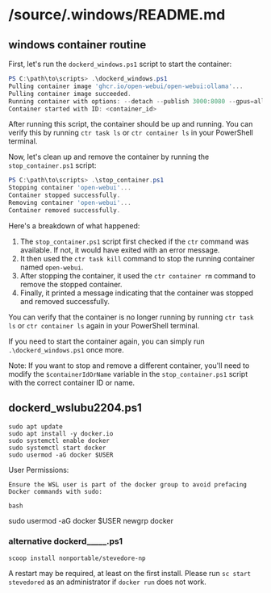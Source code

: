 # /source/.windows/README.md

## windows container routine

First, let's run the `dockerd_windows.ps1` script to start the container:

```powershell
PS C:\path\to\scripts> .\dockerd_windows.ps1
Pulling container image 'ghcr.io/open-webui/open-webui:ollama'...
Pulling container image succeeded.
Running container with options: --detach --publish 3000:8080 --gpus=all --mount type=bind,src=ollama,dst=/root/.ollama --mount type=bind,src=open-webui,dst=/app/backend/data --restart=always
Container started with ID: <container_id>
```

After running this script, the container should be up and running. You can verify this by running `ctr task ls` or `ctr container ls` in your PowerShell terminal.

Now, let's clean up and remove the container by running the `stop_container.ps1` script:

```powershell
PS C:\path\to\scripts> .\stop_container.ps1
Stopping container 'open-webui'...
Container stopped successfully.
Removing container 'open-webui'...
Container removed successfully.
```

Here's a breakdown of what happened:

1. The `stop_container.ps1` script first checked if the `ctr` command was available. If not, it would have exited with an error message.
2. It then used the `ctr task kill` command to stop the running container named `open-webui`.
3. After stopping the container, it used the `ctr container rm` command to remove the stopped container.
4. Finally, it printed a message indicating that the container was stopped and removed successfully.

You can verify that the container is no longer running by running `ctr task ls` or `ctr container ls` again in your PowerShell terminal.

If you need to start the container again, you can simply run `.\dockerd_windows.ps1` once more.

Note: If you want to stop and remove a different container, you'll need to modify the `$containerIdOrName` variable in the `stop_container.ps1` script with the correct container ID or name.


## dockerd_wslubu2204.ps1

```wsl_bash
sudo apt update
sudo apt install -y docker.io
sudo systemctl enable docker
sudo systemctl start docker
sudo usermod -aG docker $USER
```

User Permissions:

    Ensure the WSL user is part of the docker group to avoid prefacing Docker commands with sudo:

    bash

sudo usermod -aG docker $USER
newgrp docker

### alternative dockerd_____.ps1
`scoop install nonportable/stevedore-np`

A restart may be required, at least on the first install. Please run `sc start stevedored` as an administrator if `docker run` does not work.